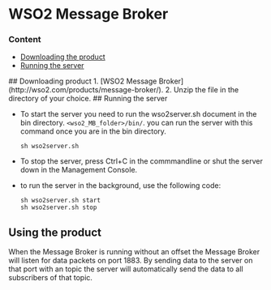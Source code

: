 # WSO2 Message Broker

### Content
* [Downloading the product](#download)
* [Running the server](#running)


<a name="download"/>
## Downloading product
1. [WSO2 Message Broker](http://wso2.com/products/message-broker/).
2. Unzip the file in the directory of your choice.  

<a name="running"/>
## Running the server 

* To start the server you need to run the wso2server.sh document in the bin directory. ```<wso2_MB_folder>/bin/```. you can run the server with this command once you are in the bin directory.

	```
	sh wso2server.sh
	```

* To stop the server, press Ctrl+C in the commmandline or shut the server down in the Management Console.
* to run the server in the background, use the following code:
	```
	sh wso2server.sh start
	sh wso2server.sh stop
	```  

## Using the product
When the Message Broker is running without an offset the Message Broker will listen for data packets on port 1883. By sending data to the server on that port with an topic the server will automatically send the data to all subscribers of that topic.
